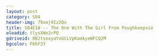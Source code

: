 ```yaml
---
layout: post 
category: S04 
header-img: 79omj9Iz2Qo 
title: S04E10 -- The One With The Girl From Poughkeepsie 
oloadid: tlysXWe2rPQ 
gdriveid: 0B2tsexyaYxGCLVpKamkyeWFCQ2M 
bgcolor: F66F37
--- 
```

<!--more--> 
